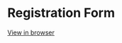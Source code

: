 # Registration Form

<a href="https://registrationformapp.netlify.app" target="_blank">View in browser</a>

